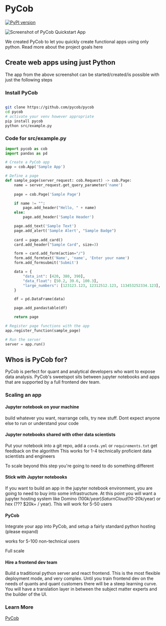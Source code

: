 # PyCob 
[![PyPI version](https://badge.fury.io/py/pycob.svg)](https://badge.fury.io/py/pycob)

![Screenshot of PyCob Quickstart App](https://cdn.pycob.com/quickstart_screenshot.png)

We created PyCob to let you quickly create functional apps using only python. Read more about the project goals here


## Create web apps using just Python
The app from the above screenshot can be started/created/is possible with just the following steps
### Install PyCob
```bash

git clone https://github.com/pycob/pycob
cd pycob
# activate your venv however appropriate
pip install pycob
python src/example.py
```

### Code for src/example.py
```python
import pycob as cob
import pandas as pd

# Create a PyCob app
app = cob.App('Sample App')

# Define a page
def sample_page(server_request: cob.Request) -> cob.Page:
    name = server_request.get_query_parameter('name')
    
    page = cob.Page('Sample Page')

    if name != "":
        page.add_header("Hello, " + name)
    else:
        page.add_header('Sample Header')

    page.add_text('Sample Text')
    page.add_alert('Sample Alert', "Sample Badge")
    
    card = page.add_card()
    card.add_header("Sample Card", size=3)

    form = card.add_form(action="/")
    form.add_formtext('Name', 'name', 'Enter your name')
    form.add_formsubmit('Submit')

    data = {
        "data_int": [420, 380, 390],
        "data_float": [50.2, 39.6, 100.3],
        "large_numbers": [123123.123, 12312512.123, 113453252334.123],
    }

    df = pd.DataFrame(data)

    page.add_pandastable(df)

    return page

# Register page functions with the app
app.register_function(sample_page)

# Run the server
server = app.run()
```
## Whos is PyCob for?

PyCob is perfect for quant and analytical developers who want to expose data analysis.  PyCob's sweetspot sits between jupyter notebooks and apps that are supported by a full frontend dev team.  


### Scaling an app
#### Jupyter notebook on your machine
build whatever you want, rearrange cells, try new stuff.  Dont expect anyone else to run or understand your code
#### Jupyter notebooks shared with other data scientists
Put your notebook into a git repo, add a `conda.yml` or `requirements.txt` get feedback on the algorithm
This works for 1-4 technically proficient data scientists and engineers

To scale beyond this step you're going to need to do something different
#### Stick with Jupyter notebooks
If you want to build an app in the jupyter notebook environment, you are going to need to buy into some infrastructure.  At this point you will want a jupyter hosting system like Domino ($100k/year) SaturnCloud ($10-20k/year) or hex (??? $20k+ / year).  This will work for 5-50 users
#### PyCob
Integrate your app into PyCob, and setup a fairly standard python hosting (please expand)

works for 5-100 non-technical users

Full scale
#### Hire a frontend dev team
Build a traditional python server and react frontend.  This is the most flexible deployment mode, and very complex.  Until you train frontend dev on the needs of quants and quant customers there will be a steep learning curve.  You will have a translation layer in between the subject matter experts and the builder of the UI.

### Learn More
[PyCob](https://www.pycob.com)
